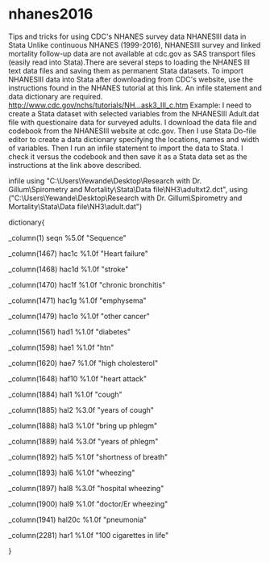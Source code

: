 # nhanes2016
Tips and tricks for using CDC's NHANES survey data
NHANESIII data in Stata
Unlike continuous NHANES (1999-2016), NHANESIII survey and linked mortality follow-up data are not available at cdc.gov as SAS transport files (easily read into Stata).There are several steps to loading the NHANES III text data files and saving them as permanent Stata datasets. To import NHANESIII data into Stata after downloading from CDC's website, use the instructions found in the NHANES tutorial at this link. An infile statement and data dictionary are required.
http://www.cdc.gov/nchs/tutorials/NH...ask3_III_c.htm
Example:
I need to create a Stata dataset with selected variables from the NHANESIII Adult.dat file with questionaire data for surveyed adults. I download the data file and codebook from the NHANESIII website at cdc.gov. Then I use Stata Do-file editor to create a data dictionary specifying the locations, names and width of variables. Then I run an infile statement to import the data to Stata. I check it versus the codebook and then save it as a Stata data set as the instructions at the link above described.

infile using "C:\Users\Yewande\Desktop\Research with Dr. Gillum\Spirometry and Mortality\Stata\Data file\NH3\adultxt2.dct", using ("C:\Users\Yewande\Desktop\Research with Dr. Gillum\Spirometry and Mortality\Stata\Data file\NH3\adult.dat")

dictionary{

_column(1)      seqn	%5.0f		"Sequence"

_column(1467)	hac1c	%1.0f		"Heart failure"

_column(1468)	hac1d	%1.0f		"stroke"

_column(1470)	hac1f	%1.0f		"chronic bronchitis"

_column(1471)	hac1g	%1.0f		"emphysema"

_column(1479)	hac1o	%1.0f		"other cancer"

_column(1561)	had1	%1.0f		"diabetes"

_column(1598)	hae1	%1.0f		"htn"

_column(1620)	hae7	%1.0f		"high cholesterol"

_column(1648)	haf10	%1.0f		"heart attack"

_column(1884)	hal1	%1.0f		"cough"

_column(1885)	hal2	%3.0f		"years of cough"

_column(1888)	hal3	%1.0f		"bring up phlegm"

_column(1889)	hal4	%3.0f		"years of phlegm"

_column(1892)	hal5	%1.0f		"shortness of breath"

_column(1893)	hal6	%1.0f		"wheezing"

_column(1897)	hal8	%3.0f		"hospital wheezing"

_column(1900)	hal9	%1.0f		"doctor/Er wheezing"

_column(1941)	hal20c	%1.0f		"pneumonia"

_column(2281)	har1	%1.0f		"100 cigarettes in life"

}
